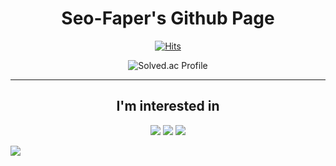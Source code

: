 <center>

  # Seo-Faper's Github Page
  
[![Hits](https://hits.seeyoufarm.com/api/count/incr/badge.svg?url=https%3A%2F%2Fgithub.com%2FSeo-Faper&count_bg=%23005288&title_bg=%23555555&icon=&icon_color=%23E7E7E7&title=hits&edge_flat=false)](https://hits.seeyoufarm.com)


![Solved.ac Profile](http://mazassumnida.wtf/api/v2/generate_badge?boj=faper)

</center>

---

<center><h2> I'm interested in </h2></center>
<div display="flex">
  <center>
<img src="https://img.shields.io/badge/RenPy-FF7F7F?style=for-the-badge&logo=RenPy&logoColor=white">
<img src="https://img.shields.io/badge/KaliLinux-557C94?style=for-the-badge&logo=KaliLinux&logoColor=white">
  <img src="https://img.shields.io/badge/React-61DAFB?style=for-the-badge&logo=React&logoColor=white">
  </center>
</div>

<div style="width:300px">
  
  ![](https://user-images.githubusercontent.com/43310141/215541115-1d7753dc-a5b6-4a0d-ba45-70bbebb46401.png)
  </div>

